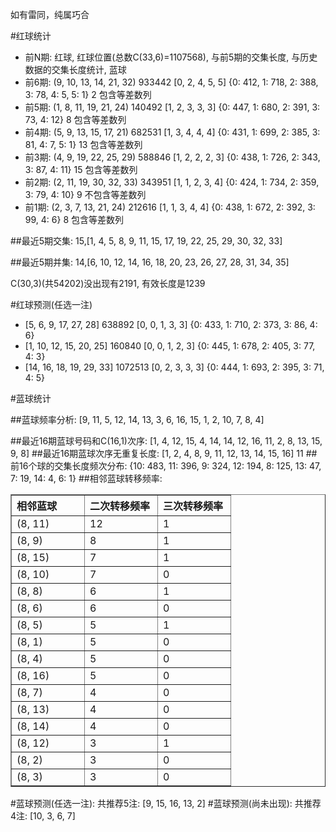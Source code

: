 <!-- 
.. title: 双色球2014016期(2014-02-16)数据分析报告
.. slug: slott-2014016-2014-02-16-report
.. date: 2014-02-17 08:00:00 UTC+08:00
.. tags: Lottery
.. link: 
.. description: 
.. type: text
-->

如有雷同，纯属巧合

<!-- TEASER_END-->

#红球统计

- 前N期: 红球, 红球位置(总数C(33,6)=1107568), 与前5期的交集长度, 与历史数据的交集长度统计, 蓝球
- 前6期: (9, 10, 13, 14, 21, 32) 933442 [0, 2, 4, 5, 5] {0: 412, 1: 718, 2: 388, 3: 78, 4: 5, 5: 1} 2 包含等差数列
- 前5期: (1, 8, 11, 19, 21, 24) 140492 [1, 2, 3, 3, 3] {0: 447, 1: 680, 2: 391, 3: 73, 4: 12} 8 包含等差数列
- 前4期: (5, 9, 13, 15, 17, 21) 682531 [1, 3, 4, 4, 4] {0: 431, 1: 699, 2: 385, 3: 81, 4: 7, 5: 1} 13 包含等差数列
- 前3期: (4, 9, 19, 22, 25, 29) 588846 [1, 2, 2, 2, 3] {0: 438, 1: 726, 2: 343, 3: 87, 4: 11} 15 包含等差数列
- 前2期: (2, 11, 19, 30, 32, 33) 343951 [1, 1, 2, 3, 4] {0: 424, 1: 734, 2: 359, 3: 79, 4: 10} 9 不包含等差数列
- 前1期: (2, 3, 7, 13, 21, 24) 212616 [1, 1, 3, 4, 4] {0: 438, 1: 672, 2: 392, 3: 99, 4: 6} 8 包含等差数列

##最近5期交集:
15,[1, 4, 5, 8, 9, 11, 15, 17, 19, 22, 25, 29, 30, 32, 33]

##最近5期并集:
14,[6, 10, 12, 14, 16, 18, 20, 23, 26, 27, 28, 31, 34, 35]

C(30,3)(共54202)没出现有2191, 
有效长度是1239

#红球预测(任选一注)

- [5, 6, 9, 17, 27, 28] 638892 [0, 0, 1, 3, 3] {0: 433, 1: 710, 2: 373, 3: 86, 4: 6}
- [1, 10, 12, 15, 20, 25] 160840 [0, 0, 1, 2, 3] {0: 445, 1: 678, 2: 405, 3: 77, 4: 3}
- [14, 16, 18, 19, 29, 33] 1072513 [0, 2, 3, 3, 3] {0: 444, 1: 693, 2: 395, 3: 71, 4: 5}

#蓝球统计

##蓝球频率分析:
[9, 11, 5, 12, 14, 13, 3, 6, 16, 15, 1, 2, 10, 7, 8, 4]

##最近16期蓝球号码和C(16,1)次序:
[1, 4, 12, 15, 4, 14, 14, 12, 16, 11, 2, 8, 13, 15, 9, 8]
##最近16期蓝球次序无重复长度:
[1, 2, 4, 8, 9, 11, 12, 13, 14, 15, 16] 11
##前16个球的交集长度频次分布:
{10: 483, 11: 396, 9: 324, 12: 194, 8: 125, 13: 47, 7: 19, 14: 4, 6: 1}
##相邻蓝球转移频率:
<table border="1" class="table table-striped dataframe">
  <thead>
    <tr style="text-align: left;">
      <th style="min-width: 100px;">相邻蓝球</th>
      <th style="min-width: 100px;">二次转移频率</th>
      <th style="min-width: 100px;">三次转移频率</th>
    </tr>
  </thead>
  <tbody>
    <tr>
      <td> (8, 11)</td>
      <td> 12</td>
      <td> 1</td>
    </tr>
    <tr>
      <td>  (8, 9)</td>
      <td>  8</td>
      <td> 1</td>
    </tr>
    <tr>
      <td> (8, 15)</td>
      <td>  7</td>
      <td> 1</td>
    </tr>
    <tr>
      <td> (8, 10)</td>
      <td>  7</td>
      <td> 0</td>
    </tr>
    <tr>
      <td>  (8, 8)</td>
      <td>  6</td>
      <td> 1</td>
    </tr>
    <tr>
      <td>  (8, 6)</td>
      <td>  6</td>
      <td> 0</td>
    </tr>
    <tr>
      <td>  (8, 5)</td>
      <td>  5</td>
      <td> 1</td>
    </tr>
    <tr>
      <td>  (8, 1)</td>
      <td>  5</td>
      <td> 0</td>
    </tr>
    <tr>
      <td>  (8, 4)</td>
      <td>  5</td>
      <td> 0</td>
    </tr>
    <tr>
      <td> (8, 16)</td>
      <td>  5</td>
      <td> 0</td>
    </tr>
    <tr>
      <td>  (8, 7)</td>
      <td>  4</td>
      <td> 0</td>
    </tr>
    <tr>
      <td> (8, 13)</td>
      <td>  4</td>
      <td> 0</td>
    </tr>
    <tr>
      <td> (8, 14)</td>
      <td>  4</td>
      <td> 0</td>
    </tr>
    <tr>
      <td> (8, 12)</td>
      <td>  3</td>
      <td> 1</td>
    </tr>
    <tr>
      <td>  (8, 2)</td>
      <td>  3</td>
      <td> 0</td>
    </tr>
    <tr>
      <td>  (8, 3)</td>
      <td>  3</td>
      <td> 0</td>
    </tr>
  </tbody>
</table>
#蓝球预测(任选一注):
共推荐5注: [9, 15, 16, 13, 2]
#蓝球预测(尚未出现):
共推荐4注: [10, 3, 6, 7]


